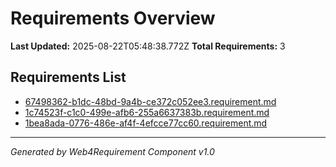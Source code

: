 # Requirements Overview

**Last Updated:** 2025-08-22T05:48:38.772Z
**Total Requirements:** 3

## Requirements List

- [67498362-b1dc-48bd-9a4b-ce372c052ee3.requirement.md](./67498362-b1dc-48bd-9a4b-ce372c052ee3.requirement.md)
- [1c74523f-c1c0-499e-afb6-255a6637383b.requirement.md](./1c74523f-c1c0-499e-afb6-255a6637383b.requirement.md)
- [1bea8ada-0776-486e-af4f-4efcce77cc60.requirement.md](./1bea8ada-0776-486e-af4f-4efcce77cc60.requirement.md)

---

*Generated by Web4Requirement Component v1.0*